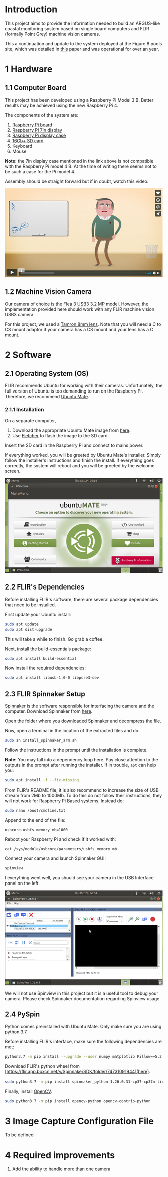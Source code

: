 # Introduction

This project aims to provide the information needed to build an ARGUS-like
coastal monitoring system based on single board computers and FLIR
(formally Point Grey) machine vision cameras.

This a continuation and update to the system deployed at the Figure 8 pools
site, which was detailed in [this](https://www.mdpi.com/2072-4292/10/1/11) paper and was operational for over an year.

# 1 Hardware

## 1.1 Computer Board

This project has been developed using a Raspberry Pi Model 3 B. Better results
may be achieved using the new Raspberry Pi 4.

The components of the system are:
1. [Raspberry Pi board](https://www.raspberrypi.org/products/raspberry-pi-4-model-b/)
2. [Raspberry Pi 7in display](https://www.raspberrypi.org/products/raspberry-pi-touch-display/)
3. [Raspberry Pi display case](https://thepihut.com/products/raspberry-pi-7-touchscreen-display-case-white)
4. [16Gb+ SD card](https://www.raspberrypi.org/documentation/installation/sd-cards.md)
5. Keyboard
6. Mouse

**Note:** the 7in display case mentioned in the link above is not compatible with the
Raspberry Pi model 4 B. At the time of writing there seems not to be such a case
for the Pi model 4.

Assembly should be straight forward but if in doubt, watch this video:

[![](doc/SettingupyourRaspberryPi.png)](https://www.raspberrypi.org/help/quick-start-guide/2/)

## 1.2 Machine Vision Camera

Our camera of choice is the [Flea 3 USB3 3.2 MP](https://www.flir.com/products/flea3-usb3/) model. However, the implementation provided here should work with any FLIR machine
vision USB3 camera.

For this project, we used a [Tamron 8mm lens](https://www.flir.fr/products/tamron-8mm-11.8inch-c-mount-lens/). Note that you will need a C to CS mount adaptor if your camera has a CS mount and your lens has a C mount.

# 2 Software

## 2.1 Operating System (OS)

FLIR recommends Ubuntu for working with their cameras. Unfortunately,
the full version of Ubuntu is too demanding to run on the Raspberry Pi.
Therefore, we recommend [Ubuntu Mate](https://www.google.com).

### 2.1.1 Installation

On a separate computer,

1. Download the appropriate Ubuntu Mate image from [here](https://ubuntu-mate.org/raspberry-pi).
2. Use [Fletcher](https://www.balena.io/etcher/) to flash the image to the SD card.

Insert the SD card in the Raspberry Pi and connect to mains power.

If everything worked, you will be greeted by Ubuntu Mate's installer. Simply
follow the installer's instructions and finish the install. If everything goes
correctly, the system will reboot and you will be greeted by the welcome screen.

![](doc/mate_welcome.png)

## 2.2 FLIR's Dependencies

Before installing FLIR's software, there are several package dependencies that
need to be installed.

First update your Ubuntu install:

```bash
sudo apt update
sudo apt dist-upgrade
```
This will take a while to finish. Go grab a coffee.

Next, install the build-essentials package:

```bash
sudo apt install build-essential
```

Now install the required dependencies:

```bash
sudo apt install libusb-1.0-0 libpcre3-dev
```

## 2.3 FLIR Spinnaker Setup

[Spinnaker](https://www.flir.com/products/spinnaker-sdk/) is the software responsible for interfacing the camera and the computer.
Download Spinnaker from [here](https://flir.app.boxcn.net/v/SpinnakerSDK).

Open the folder where you downloaded Spinnaker and decompress the file.

Now, open a terminal in the location of the extracted files and do:
```bash
sudo sh install_spinnaker_arm.sh
```

Follow the instructions in the prompt until the installation is complete.

**Note:** You may fall into a dependency loop here. Pay close attention to
the outputs in the prompt after running the installer. If in trouble, `apt`
can help you:

```bash
sudo apt install -f --fix-missing
```

From FLIR's README file, it is also recommend to increase the size of USB stream
from 2Mb to 1000Mb. To do this do not follow their instructions, they will
not work for Raspberry Pi Based systems. Instead do:

```bash
sudo nano /boot/cmdline.txt
```

Append to the end of the file:

```
usbcore.usbfs_memory_mb=1000
```
Reboot your Raspberry Pi and check if it worked with:

```
cat /sys/module/usbcore/parameters/usbfs_memory_mb
```

Connect your camera and launch Spinnaker GUI:

```bash
spinview
```

I everything went well, you should see your camera in the USB Interface panel
on the left.

![](doc/spinview.png)

We will not use Spinview in this project but it is a useful tool to debug your camera. Please check Spinnaker documentation regarding Spinview usage.

## 2.4 PySpin

Python comes preinstalled with Ubuntu Mate. Only make sure you are using python 3.7.

Before installing FLIR's interface, make sure the following dependencies are met:

```bash
python3.7 -m pip install --upgrade --user numpy matplotlib Pillow==5.2.0
```

Download FLIR's python wheel from [https://flir.app.boxcn.net/v/SpinnakerSDK/folder/74731091944](here).

```bash
sudo python3.7 -m pip install spinnaker_python-1.26.0.31-cp37-cp37m-linux_aarch64.whl
```

Finally, install [OpenCV](https://pypi.org/project/opencv-python/).

```bash
sudo python3.7 -m pip install opencv-python opencv-contrib-python
```


# 3 Image Capture Configuration File

To be defined

# 4 Required improvements

1. Add the ability to handle more than one camera
